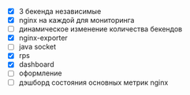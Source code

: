 - [X] 3 бекенда независимые
- [X] nginx на каждой для  мониторинга
- [ ] динамическое изменение  количества бекендов
- [X] nginx-exporter
- [ ] java socket
- [X] rps
- [X] dashboard
- [ ] оформление
- [ ] дэшборд состояния основных метрик nginx
